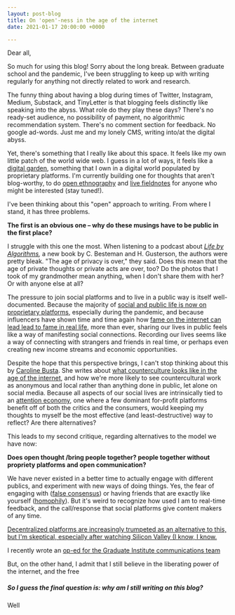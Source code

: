 ```yaml
---
layout: post-blog
title: On 'open'-ness in the age of the internet
date: 2021-01-17 20:00:00 +0000

---
```

Dear all,

So much for using this blog! Sorry about the long break. Between graduate school and the pandemic, I've been struggling to keep up with writing regularly for anything not directly related to work and research.

The funny thing about having a blog during times of Twitter, Instagram, Medium, Substack, and TinyLetter is that blogging feels distinctly like speaking into the abyss. What role do they play these days? There's no ready-set audience, no possibility of payment, no algorithmic recommendation system. There's no comment section for feedback. No google ad-words. Just me and my lonely CMS, writing into/at the digital abyss.

Yet, there's something that I really like about this space. It feels like my own little patch of the world wide web. I guess in a lot of ways, it feels like a [digital garden](https://tomcritchlow.com/2019/02/17/building-digital-garden/), something that I own in a digital world populated by proprietary platforms. I'm currently building one for thoughts that aren't blog-worthy, to do [open ethnography](https://ethnographymatters.net/blog/2012/08/02/writing-live-fieldnotes-towards-a-more-open-ethnography/) and [live fieldnotes](https://www.ethnography.com/2012/08/this-week-in-ethnography-writing-live-fieldnotes-with-social-media-towards-a-more-open-ethnography-ethnography-matters/) for anyone who might be interested (stay tuned!).

I've been thinking about this "open" approach to writing. From where I stand, it has three problems. 

**The first is an obvious one – why do these musings have to be public in the first place?**

I struggle with this one the most. When listening to a podcast about [_Life by Algorithms_](https://podcasts.apple.com/ca/podcast/c-besteman-h-gusterson-life-by-algorithms-how-roboprocesses/id425683368?i=1000488461179)_,_ a new book by C. Besteman and H. Gusterson, the authors were pretty bleak. "The age of privacy is over," they said. Does this mean that the age of private thoughts or private acts are over, too? Do the photos that I took of my grandmother mean anything, when I don't share them with her? Or with anyone else at all?

The pressure to join social platforms and to live in a public way is itself well-documented. Because the majority of [social and public life is now on proprietary platforms](), especially during the pandemic, and because influencers have shown time and time again how [fame on the internet can lead lead to fame in real life](https://www.wired.com/story/what-is-an-influencer/), more than ever, sharing our lives in public feels like a way of manifesting social connections. Recording our lives seems like a way of connecting with strangers and friends in real time, or perhaps even creating new income streams and economic opportunities. 

Despite the hope that this perspective brings, I can't stop thinking about this by [Caroline Busta](https://www.documentjournal.com/author/caroline-busta/ "Posts by Caroline Busta"). She writes about [what counterculture looks like in the age of the internet](https://www.documentjournal.com/2021/01/the-internet-didnt-kill-counterculture-you-just-wont-find-it-on-instagram/), and how we're more likely to see countercultural work as anonymous and local rather than anything done in public, let alone on social media. Because all aspects of our social lives are intrinsically tied to an [attention economy](https://www.theguardian.com/culture/2019/nov/22/attention-economy-in-hyperdrive-how-tech-shaped-2010s-oliver-burkeman), one where a few dominant for-profit platforms benefit off of both the critics and the consumers, would keeping my thoughts to myself be the most effective (and least-destructive) way to reflect? Are there alternatives?

This leads to my second critique, regarding alternatives to the model we have now: 

**Does open thought /bring people together?  people together without propriety platforms and open communication?**

We have never existed in a better time to actually engage with different publics, and experiment with new ways of doing things. Yes, the fear of engaging with ([false consensus](https://en.wikipedia.org/wiki/False_consensus_effect)) or having friends that are exactly like yourself ([homophily](https://www.washingtonpost.com/archive/politics/2006/10/16/why-everyone-you-know-thinks-the-same-as-you/0560e849-925e-42ca-a786-861d93db3dfa/)). But it's weird to recognize how used I am to real-time feedback, and the call/response that social platforms give content makers of any time.

[Decentralized platforms are increasingly trumpeted as an alternative to this, but I'm skeptical, especially after watching Silicon Valley (I know, I know. ](https://www.wired.com/story/the-decentralized-internet-is-here-with-some-glitches/)

I recently wrote an [op-ed for the Graduate Institute communications team ](https://www.graduateinstitute.ch/communications/news/open-movement-and-its-discontents)

But, on the other hand, I admit that I still believe in the liberating power of the internet, and the free 

##### So I guess the final question is: why am I still writing on this blog?

Well